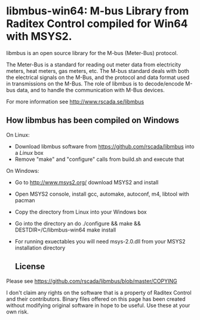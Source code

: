 # libmbus-win64: M-bus Library from Raditex Control compiled for Win64 with MSYS2.

libmbus is an open source library for the M-bus (Meter-Bus) protocol.

The Meter-Bus is a standard for reading out meter data from electricity meters, heat meters, gas meters, etc. The M-bus standard deals with both the electrical signals on the M-Bus, and the protocol and data format used in transmissions on the M-Bus. The role of libmbus is to decode/encode M-bus data, and to handle the communication with M-Bus devices.

For more information see http://www.rscada.se/libmbus


  How libmbus has been compiled on Windows
  ---------------------------------------- 

On Linux:
- Download libmbus software from https://github.com/rscada/libmbus into a _Linux_ box
- Remove "make" and "configure" calls from build.sh and execute that

On Windows:
- Go to http://www.msys2.org/ download MSYS2 and install
- Open MSYS2 console, install gcc, automake, autoconf, m4, libtool with pacman
- Copy the directory from Linux into your Windows box
- Go into the directory an do ./configure && make && DESTDIR=/C/libmbus-win64 make install
- For running exuectables you will need msys-2.0.dll from your MSYS2 installation directory

  License
  -------

Please see https://github.com/rscada/libmbus/blob/master/COPYING

I don't claim any rights on the software that is a property of Raditex Control and their contributors. Binary files offered on this page has been created without modifying original software in hope to be useful. Use these at your own risk.
